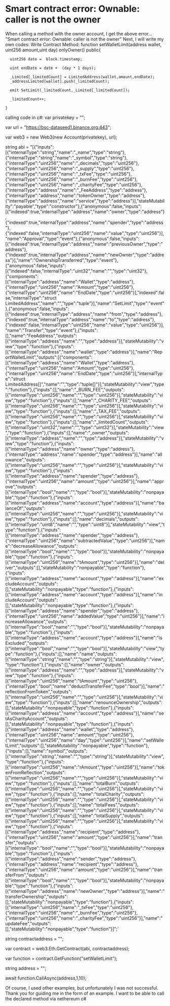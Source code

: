 
# Smart contract error: Ownable: caller is not the owner

When calling a method with the owner account, I get the above error...
"Smart contract error: Ownable: caller is not the owner"
Next, I will write my own codes:
Write Contract Method:
function setWalletLimit(address wallet, uint256 amount,uint day) onlyOwner() public{
         
      uint256 date =  block.timestamp;

      uint endDate = date +  (day * 1 days);

      _Limited[_limitedCount] = LimitedAddress(wallet,amount,endDate);
      _addressLimited[wallet].push(_limitedCount);

      emit SetLimit(_limitedCount,_Limited[_limitedCount]);

      _limitedCount++;

    }

calling code in c#:
var privatekey = "";

 var url = "https://bsc-dataseed1.binance.org:443";

 var web3 = new Web3(new Account(privatekey), url);

string abi = "[{\"inputs\":[{\"internalType\":\"string\",\"name\":\"_name\",\"type\":\"string\"},{\"internalType\":\"string\",\"name\":\"_symbol\",\"type\":\"string\"},{\"internalType\":\"uint256\",\"name\":\"_decimals\",\"type\":\"uint256\"},{\"internalType\":\"uint256\",\"name\":\"_supply\",\"type\":\"uint256\"},{\"internalType\":\"uint256\",\"name\":\"_txFee\",\"type\":\"uint256\"},{\"internalType\":\"uint256\",\"name\":\"_burnFee\",\"type\":\"uint256\"},{\"internalType\":\"uint256\",\"name\":\"_charityFee\",\"type\":\"uint256\"},{\"internalType\":\"address\",\"name\":\"_FeeAddress\",\"type\":\"address\"},{\"internalType\":\"address\",\"name\":\"tokenOwner\",\"type\":\"address\"},{\"internalType\":\"address\",\"name\":\"service\",\"type\":\"address\"}],\"stateMutability\":\"payable\",\"type\":\"constructor\"},{\"anonymous\":false,\"inputs\":[{\"indexed\":true,\"internalType\":\"address\",\"name\":\"owner\",\"type\":\"address\"},{\"indexed\":true,\"internalType\":\"address\",\"name\":\"spender\",\"type\":\"address\"},{\"indexed\":false,\"internalType\":\"uint256\",\"name\":\"value\",\"type\":\"uint256\"}],\"name\":\"Approval\",\"type\":\"event\"},{\"anonymous\":false,\"inputs\":[{\"indexed\":true,\"internalType\":\"address\",\"name\":\"previousOwner\",\"type\":\"address\"},{\"indexed\":true,\"internalType\":\"address\",\"name\":\"newOwner\",\"type\":\"address\"}],\"name\":\"OwnershipTransferred\",\"type\":\"event\"},{\"anonymous\":false,\"inputs\":[{\"indexed\":false,\"internalType\":\"uint32\",\"name\":\"\",\"type\":\"uint32\"},{\"components\":[{\"internalType\":\"address\",\"name\":\"Wallet\",\"type\":\"address\"},{\"internalType\":\"uint256\",\"name\":\"Amount\",\"type\":\"uint256\"},{\"internalType\":\"uint256\",\"name\":\"EndDate\",\"type\":\"uint256\"}],\"indexed\":false,\"internalType\":\"struct LimitedAddress\",\"name\":\"\",\"type\":\"tuple\"}],\"name\":\"SetLimit\",\"type\":\"event\"},{\"anonymous\":false,\"inputs\":[{\"indexed\":true,\"internalType\":\"address\",\"name\":\"from\",\"type\":\"address\"},{\"indexed\":true,\"internalType\":\"address\",\"name\":\"to\",\"type\":\"address\"},{\"indexed\":false,\"internalType\":\"uint256\",\"name\":\"value\",\"type\":\"uint256\"}],\"name\":\"Transfer\",\"type\":\"event\"},{\"inputs\":[],\"name\":\"FeeAddress\",\"outputs\":[{\"internalType\":\"address\",\"name\":\"\",\"type\":\"address\"}],\"stateMutability\":\"view\",\"type\":\"function\"},{\"inputs\":[{\"internalType\":\"address\",\"name\":\"wallet\",\"type\":\"address\"}],\"name\":\"ReportWalletLimit\",\"outputs\":[{\"components\":[{\"internalType\":\"address\",\"name\":\"Wallet\",\"type\":\"address\"},{\"internalType\":\"uint256\",\"name\":\"Amount\",\"type\":\"uint256\"},{\"internalType\":\"uint256\",\"name\":\"EndDate\",\"type\":\"uint256\"}],\"internalType\":\"struct LimitedAddress[]\",\"name\":\"\",\"type\":\"tuple[]\"}],\"stateMutability\":\"view\",\"type\":\"function\"},{\"inputs\":[],\"name\":\"_BURN_FEE\",\"outputs\":[{\"internalType\":\"uint256\",\"name\":\"\",\"type\":\"uint256\"}],\"stateMutability\":\"view\",\"type\":\"function\"},{\"inputs\":[],\"name\":\"_CHARITY_FEE\",\"outputs\":[{\"internalType\":\"uint256\",\"name\":\"\",\"type\":\"uint256\"}],\"stateMutability\":\"view\",\"type\":\"function\"},{\"inputs\":[],\"name\":\"_TAX_FEE\",\"outputs\":[{\"internalType\":\"uint256\",\"name\":\"\",\"type\":\"uint256\"}],\"stateMutability\":\"view\",\"type\":\"function\"},{\"inputs\":[],\"name\":\"_limitedCount\",\"outputs\":[{\"internalType\":\"uint32\",\"name\":\"\",\"type\":\"uint32\"}],\"stateMutability\":\"view\",\"type\":\"function\"},{\"inputs\":[],\"name\":\"_owner\",\"outputs\":[{\"internalType\":\"address\",\"name\":\"\",\"type\":\"address\"}],\"stateMutability\":\"view\",\"type\":\"function\"},{\"inputs\":[{\"internalType\":\"address\",\"name\":\"owner\",\"type\":\"address\"},{\"internalType\":\"address\",\"name\":\"spender\",\"type\":\"address\"}],\"name\":\"allowance\",\"outputs\":[{\"internalType\":\"uint256\",\"name\":\"\",\"type\":\"uint256\"}],\"stateMutability\":\"view\",\"type\":\"function\"},{\"inputs\":[{\"internalType\":\"address\",\"name\":\"spender\",\"type\":\"address\"},{\"internalType\":\"uint256\",\"name\":\"amount\",\"type\":\"uint256\"}],\"name\":\"approve\",\"outputs\":[{\"internalType\":\"bool\",\"name\":\"\",\"type\":\"bool\"}],\"stateMutability\":\"nonpayable\",\"type\":\"function\"},{\"inputs\":[{\"internalType\":\"address\",\"name\":\"account\",\"type\":\"address\"}],\"name\":\"balanceOf\",\"outputs\":[{\"internalType\":\"uint256\",\"name\":\"\",\"type\":\"uint256\"}],\"stateMutability\":\"view\",\"type\":\"function\"},{\"inputs\":[],\"name\":\"decimals\",\"outputs\":[{\"internalType\":\"uint8\",\"name\":\"\",\"type\":\"uint8\"}],\"stateMutability\":\"view\",\"type\":\"function\"},{\"inputs\":[{\"internalType\":\"address\",\"name\":\"spender\",\"type\":\"address\"},{\"internalType\":\"uint256\",\"name\":\"subtractedValue\",\"type\":\"uint256\"}],\"name\":\"decreaseAllowance\",\"outputs\":[{\"internalType\":\"bool\",\"name\":\"\",\"type\":\"bool\"}],\"stateMutability\":\"nonpayable\",\"type\":\"function\"},{\"inputs\":[{\"internalType\":\"uint256\",\"name\":\"tAmount\",\"type\":\"uint256\"}],\"name\":\"deliver\",\"outputs\":[],\"stateMutability\":\"nonpayable\",\"type\":\"function\"},{\"inputs\":[{\"internalType\":\"address\",\"name\":\"account\",\"type\":\"address\"}],\"name\":\"excludeAccount\",\"outputs\":[],\"stateMutability\":\"nonpayable\",\"type\":\"function\"},{\"inputs\":[{\"internalType\":\"address\",\"name\":\"account\",\"type\":\"address\"}],\"name\":\"includeAccount\",\"outputs\":[],\"stateMutability\":\"nonpayable\",\"type\":\"function\"},{\"inputs\":[{\"internalType\":\"address\",\"name\":\"spender\",\"type\":\"address\"},{\"internalType\":\"uint256\",\"name\":\"addedValue\",\"type\":\"uint256\"}],\"name\":\"increaseAllowance\",\"outputs\":[{\"internalType\":\"bool\",\"name\":\"\",\"type\":\"bool\"}],\"stateMutability\":\"nonpayable\",\"type\":\"function\"},{\"inputs\":[{\"internalType\":\"address\",\"name\":\"account\",\"type\":\"address\"}],\"name\":\"isExcluded\",\"outputs\":[{\"internalType\":\"bool\",\"name\":\"\",\"type\":\"bool\"}],\"stateMutability\":\"view\",\"type\":\"function\"},{\"inputs\":[],\"name\":\"name\",\"outputs\":[{\"internalType\":\"string\",\"name\":\"\",\"type\":\"string\"}],\"stateMutability\":\"view\",\"type\":\"function\"},{\"inputs\":[],\"name\":\"owner\",\"outputs\":[{\"internalType\":\"address\",\"name\":\"\",\"type\":\"address\"}],\"stateMutability\":\"view\",\"type\":\"function\"},{\"inputs\":[{\"internalType\":\"uint256\",\"name\":\"tAmount\",\"type\":\"uint256\"},{\"internalType\":\"bool\",\"name\":\"deductTransferFee\",\"type\":\"bool\"}],\"name\":\"reflectionFromToken\",\"outputs\":[{\"internalType\":\"uint256\",\"name\":\"\",\"type\":\"uint256\"}],\"stateMutability\":\"view\",\"type\":\"function\"},{\"inputs\":[],\"name\":\"renounceOwnership\",\"outputs\":[],\"stateMutability\":\"nonpayable\",\"type\":\"function\"},{\"inputs\":[{\"internalType\":\"address\",\"name\":\"account\",\"type\":\"address\"}],\"name\":\"setAsCharityAccount\",\"outputs\":[],\"stateMutability\":\"nonpayable\",\"type\":\"function\"},{\"inputs\":[{\"internalType\":\"address\",\"name\":\"wallet\",\"type\":\"address\"},{\"internalType\":\"uint256\",\"name\":\"amount\",\"type\":\"uint256\"},{\"internalType\":\"uint256\",\"name\":\"day\",\"type\":\"uint256\"}],\"name\":\"setWalletLimit\",\"outputs\":[],\"stateMutability\":\"nonpayable\",\"type\":\"function\"},{\"inputs\":[],\"name\":\"symbol\",\"outputs\":[{\"internalType\":\"string\",\"name\":\"\",\"type\":\"string\"}],\"stateMutability\":\"view\",\"type\":\"function\"},{\"inputs\":[{\"internalType\":\"uint256\",\"name\":\"rAmount\",\"type\":\"uint256\"}],\"name\":\"tokenFromReflection\",\"outputs\":[{\"internalType\":\"uint256\",\"name\":\"\",\"type\":\"uint256\"}],\"stateMutability\":\"view\",\"type\":\"function\"},{\"inputs\":[],\"name\":\"totalBurn\",\"outputs\":[{\"internalType\":\"uint256\",\"name\":\"\",\"type\":\"uint256\"}],\"stateMutability\":\"view\",\"type\":\"function\"},{\"inputs\":[],\"name\":\"totalCharity\",\"outputs\":[{\"internalType\":\"uint256\",\"name\":\"\",\"type\":\"uint256\"}],\"stateMutability\":\"view\",\"type\":\"function\"},{\"inputs\":[],\"name\":\"totalFees\",\"outputs\":[{\"internalType\":\"uint256\",\"name\":\"\",\"type\":\"uint256\"}],\"stateMutability\":\"view\",\"type\":\"function\"},{\"inputs\":[],\"name\":\"totalSupply\",\"outputs\":[{\"internalType\":\"uint256\",\"name\":\"\",\"type\":\"uint256\"}],\"stateMutability\":\"view\",\"type\":\"function\"},{\"inputs\":[{\"internalType\":\"address\",\"name\":\"recipient\",\"type\":\"address\"},{\"internalType\":\"uint256\",\"name\":\"amount\",\"type\":\"uint256\"}],\"name\":\"transfer\",\"outputs\":[{\"internalType\":\"bool\",\"name\":\"\",\"type\":\"bool\"}],\"stateMutability\":\"nonpayable\",\"type\":\"function\"},{\"inputs\":[{\"internalType\":\"address\",\"name\":\"sender\",\"type\":\"address\"},{\"internalType\":\"address\",\"name\":\"recipient\",\"type\":\"address\"},{\"internalType\":\"uint256\",\"name\":\"amount\",\"type\":\"uint256\"}],\"name\":\"transferFrom\",\"outputs\":[{\"internalType\":\"bool\",\"name\":\"\",\"type\":\"bool\"}],\"stateMutability\":\"nonpayable\",\"type\":\"function\"},{\"inputs\":[{\"internalType\":\"address\",\"name\":\"newOwner\",\"type\":\"address\"}],\"name\":\"transferOwnership\",\"outputs\":[],\"stateMutability\":\"nonpayable\",\"type\":\"function\"},{\"inputs\":[{\"internalType\":\"uint256\",\"name\":\"_txFee\",\"type\":\"uint256\"},{\"internalType\":\"uint256\",\"name\":\"_burnFee\",\"type\":\"uint256\"},{\"internalType\":\"uint256\",\"name\":\"_charityFee\",\"type\":\"uint256\"}],\"name\":\"updateFee\",\"outputs\":[],\"stateMutability\":\"nonpayable\",\"type\":\"function\"}]";`

string contractaddress = "";

var contract = web3.Eth.GetContract(abi, contractaddress);

var function = contract.GetFunction("setWalletLimit");

string address = "";

await function.CallAsync<dynamic>(address,1,10);

Of course, I used other examples, but unfortunately I was not successful.
Thank you for guiding me in the form of an example.
I want to be able to call the declared method via nethereum c#

        
